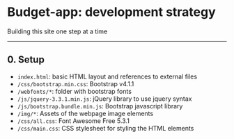 # Budget-app: development strategy

Building this site one step at a time

---

## 0. Setup

- `index.html`: basic HTML layout and references to external files
- `/css/bootstrap.min.css`: Bootstrap v4.1.1
- `/webfonts/*`: folder with bootstrap fonts
- `/js/jquery-3.3.1.min.js`: jQuery library to use jquery syntax
- `/js/bootstrap.bundle.min.js`: Bootstrap javascript library
- `/img/*`: Assets of the webpage image elements
- `/css/all.css`: Font Awesome Free 5.3.1
- `/css/main.css`: CSS stylesheet for styling the HTML elements
